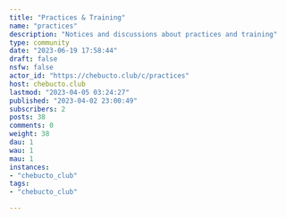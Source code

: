 ```yaml
---
title: "Practices & Training" 
name: "practices"
description: "Notices and discussions about practices and training"
type: community
date: "2023-06-19 17:58:44"
draft: false
nsfw: false
actor_id: "https://chebucto.club/c/practices"
host: chebucto.club
lastmod: "2023-04-05 03:24:27"
published: "2023-04-02 23:00:49"
subscribers: 2
posts: 38
comments: 0
weight: 38
dau: 1
wau: 1
mau: 1
instances:
- "chebucto_club"
tags: 
- "chebucto_club"

---
```

